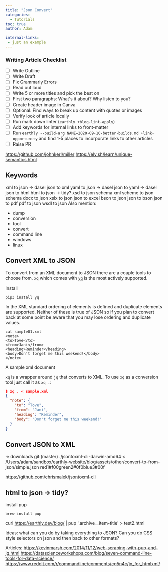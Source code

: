 ```yaml
---
title: "Json Convert"
categories:
  - Tutorials
toc: true
author: Adam

internal-links:
 - just an example
---
```

### Writing Article Checklist

- [ ] Write Outline
- [ ] Write Draft
- [ ] Fix Grammarly Errors
- [ ] Read out loud
- [ ] Write 5 or more titles and pick the best on
- [ ] First two paragraphs: What's it about? Why listen to you?
- [ ] Create header image in Canva
- [ ] Optional: Find ways to break up content with quotes or images
- [ ] Verify look of article locally
- [ ] Run mark down linter (`earthly +blog-lint-apply`)
- [ ] Add keywords for internal links to front-matter
- [ ] Run `earthly --build-arg NAME=2020-09-10-better-builds.md +link-opportunity` and find 1-5 places to incorporate links to other articles
- [ ] Raise PR

https://github.com/johnkerl/miller
https://elv.sh/learn/unique-semantics.html


## Keywords
 xml to json -> dasel
 json to xml 
 yaml to json -> dasel
 json to yaml -> dasel
 json to html 
 html to json -> tidy?
 xsd to json schema
xml scheme to json schema
 docx to json 
 xslx to json
 json to excel
bson to json
json to bson
 json to pdf
 pdf to json
 wsdl to json 
Also mention:
- dump 
- conversion
- tool
- convert
- command line
- windows
- linux

## Convert XML to JSON
To convert from an XML document to JSON there are a couple tools to choose from. `xq` which comes with [`yq`](https://github.com/kislyuk/yq) is the most actively supported.  

Install
```
pip3 install yq
```

In the XML standard ordering of elements is defined and duplicate elements are supported. Neither of these is true of JSON so if you plan to convert back at some point be aware that you may lose ordering and duplicate values.

```
cat sample01.xml
<note>
<to>Tove</to>
<from>Jani</from>
<heading>Reminder</heading>
<body>Don't forget me this weekend!</body>
</note> 
```
<figcaption>A sample xml document</figcaption>

`xq` is a wrapper around `jq` that converts to XML. To use `xq` as a conversion tool just call it as `xq .`:

``` json
$ xq . < sample.xml
{
  "note": {
    "to": "Tove",
    "from": "Jani",
    "heading": "Reminder",
    "body": "Don't forget me this weekend!"
  }
}
```

## Convert JSON to XML
➜  downloads git:(master) ./jsontoxml-cli-darwin-amd64 < /Users/adam/sandbox/earthly-website/blog/assets/other/convert-to-from-json/simple.json
<root><element><color>red</color><id>1</id><value>#f00</value></element><element><color>green</color><id>2</id><value>#0f0</value></element><element><color>blue</color><id>3</id><value>#00f</value></element></root>


https://github.com/chrismalek/jsontoxml-cli

##  html to json -> tidy?

install pup
```
brew install pup
```

curl https://earthly.dev/blog/ | pup '.archive__item-title' > test2.html

Ideas:
what can you do by taking everything to JSON?
Can you do CSS style selectors on json and then back to other formats?

Articles:
https://kevinmarsh.com/2014/11/12/web-scraping-with-pup-and-jq.html
https://datascienceworkshops.com/blog/seven-command-line-tools-for-data-science/
https://www.reddit.com/r/commandline/comments/cq5n4c/jq_for_htmlxml/
